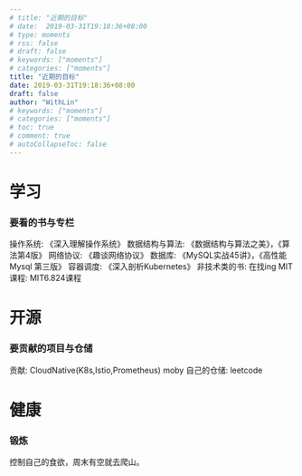 ```yaml
---
# title: "近期的目标"
# date:  2019-03-31T19:18:36+08:00
# type: moments
# rss: false
# draft: false
# keywords: ["moments"]
# categories: ["moments"]
title: "近期的目标"
date: 2019-03-31T19:18:36+08:00
draft: false
author: "WithLin"
# keywords: ["moments"]
# categories: ["moments"]
# toc: true
# comment: true
# autoCollapseToc: false
---
```


# 学习
### 要看的书与专栏
操作系统: 《深入理解操作系统》
数据结构与算法: 《数据结构与算法之美》，《算法第4版》
网络协议: 《趣谈网络协议》
数据库: 《MySQL实战45讲》，《高性能Mysql 第三版》
容器调度: 《深入剖析Kubernetes》
非技术类的书: 在找ing
MIT课程: MIT6.824课程

# 开源
### 要贡献的项目与仓储
贡献: CloudNative(K8s,Istio,Prometheus) moby
自己的仓储: leetcode


# 健康
### 锻炼
控制自己的食欲，周末有空就去爬山。